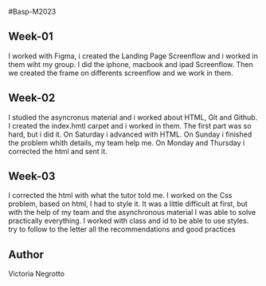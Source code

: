 #Basp-M2023
## Week-01
I worked with Figma, i created the Landing Page Screenflow and i worked in them wiht my group. I did the iphone, macbook and ipad Screenflow.
Then we created the frame on differents screenflow and we work in them.

## Week-02
I studied the asyncronus material and i worked about HTML, Git and Github. I created the index.hmtl carpet and i worked in them.
The first part was so hard, but i did it. On Saturday i advanced with HTML. On Sunday i finished the problem whith details, my team help me. On Monday and Thursday i corrected the html and sent it.

## Week-03 
I corrected the html with what the tutor told me.
I worked on the Css problem, based on html, I had to style it. It was a little difficult at first, but with the help of my team and the asynchronous material I was able to solve practically everything.
I worked with class and id to be able to use styles. try to follow to the letter all the recommendations and good practices

## Author
Victoria Negrotto